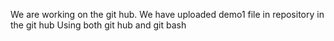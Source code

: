 We are working on the git hub. We have uploaded demo1 file in repository in the git hub
Using both git hub and git bash
